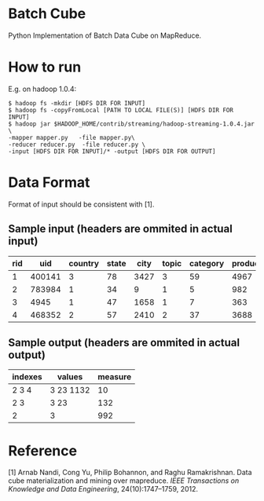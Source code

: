 # Batch Cube
  Python Implementation of Batch Data Cube on MapReduce.

# How to run

E.g. on hadoop 1.0.4:

```
$ hadoop fs -mkdir [HDFS DIR FOR INPUT]
$ hadoop fs -copyFromLocal [PATH TO LOCAL FILE(S)] [HDFS DIR FOR INPUT]
$ hadoop jar $HADOOP_HOME/contrib/streaming/hadoop-streaming-1.0.4.jar \
-mapper mapper.py   -file mapper.py\
-reducer reducer.py  -file reducer.py \
-input [HDFS DIR FOR INPUT]/* -output [HDFS DIR FOR OUTPUT]
```

# Data Format

Format of input should be consistent with [1].

## Sample input (headers are ommited in actual input)
| rid | uid | country | state | city | topic | category | product | sales|
|-----|-----|---------|-------|------|-------|----------|---------|------|
| 1 | 400141 | 3 | 78 | 3427 | 3 | 59 | 4967 | 4670.08 |
| 2 | 783984 | 1 | 34 | 9 | 1 | 5 | 982 | 5340.9 |
| 3 | 4945 | 1 | 47 | 1658 | 1 | 7 | 363 | 3065.37 |
| 4 | 468352 | 2 | 57 | 2410 | 2 | 37 | 3688 | 9561.13 |

## Sample output (headers are ommited in actual output)
| indexes | values | measure |
|---------|--------|---------|
| 2 3 4   | 3 23 1132 | 10  |
| 2 3     | 3 23      | 132 |
| 2       | 3         | 992 |

# Reference
[1] Arnab Nandi, Cong Yu, Philip Bohannon, and Raghu Ramakrishnan. Data cube materialization and mining over mapreduce. *IEEE Transactions on Knowledge and Data Engineering*, 24(10):1747–1759, 2012.
